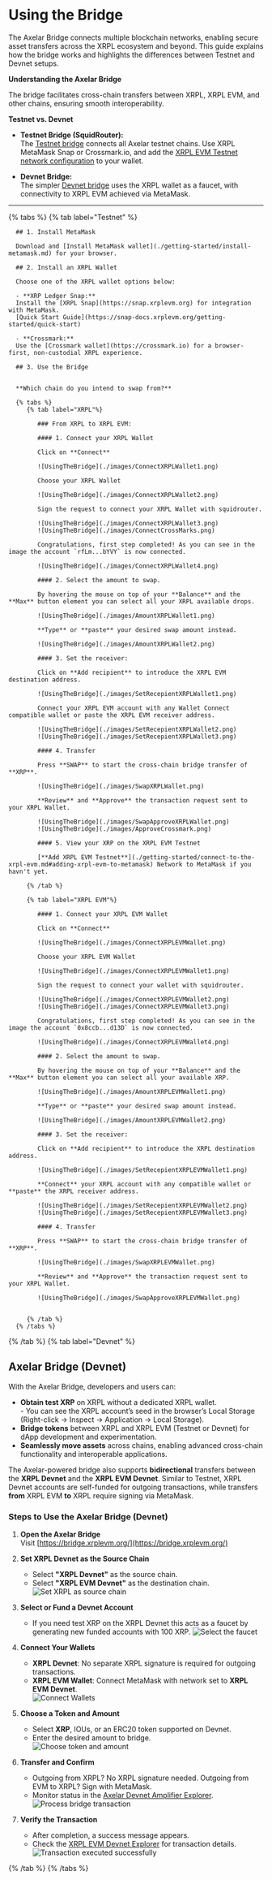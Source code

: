 # Using the Bridge

The Axelar Bridge connects multiple blockchain networks, enabling secure asset transfers across the XRPL ecosystem and beyond. This guide explains how the bridge works and highlights the differences between Testnet and Devnet setups.

**Understanding the Axelar Bridge**

The bridge facilitates cross-chain transfers between XRPL, XRPL EVM, and other chains, ensuring smooth interoperability.

**Testnet vs. Devnet**

- **Testnet Bridge (SquidRouter):**  
  The [Testnet bridge](https://testnet.xrpl.squidrouter.com/) connects all Axelar testnet chains. Use XRPL MetaMask Snap or Crossmark.io, and add the [XRPL EVM Testnet network configuration](./getting-started/connect-to-the-xrpl-evm.md#adding-xrpl-evm-to-metamask) to your wallet.

- **Devnet Bridge:**  
  The simpler [Devnet bridge](https://bridge.xrplevm.org) uses the XRPL wallet as a faucet, with connectivity to XRPL EVM achieved via MetaMask.


---

{% tabs %}
   {% tab label="Testnet" %}

      ## 1. Install MetaMask

      Download and [Install MetaMask wallet](./getting-started/install-metamask.md) for your browser.

      ## 2. Install an XRPL Wallet

      Choose one of the XRPL wallet options below:

      - **XRP Ledger Snap:**  
      Install the [XRPL Snap](https://snap.xrplevm.org) for integration with MetaMask.  
      [Quick Start Guide](https://snap-docs.xrplevm.org/getting-started/quick-start)

      - **Crossmark:**  
      Use the [Crossmark wallet](https://crossmark.io) for a browser-first, non-custodial XRPL experience.

      ## 3. Use the Bridge


      **Which chain do you intend to swap from?**

      {% tabs %}
         {% tab label="XRPL"%}

            ### From XRPL to XRPL EVM:

            #### 1. Connect your XRPL Wallet
            
            Click on **Connect**

            ![UsingTheBridge](./images/ConnectXRPLWallet1.png)

            Choose your XRPL Wallet

            ![UsingTheBridge](./images/ConnectXRPLWallet2.png)

            Sign the request to connect your XRPL Wallet with squidrouter.

            ![UsingTheBridge](./images/ConnectXRPLWallet3.png)
            ![UsingTheBridge](./images/ConnectCrossMarks.png)

            Congratulations, first step completed! As you can see in the image the account `rfLm...bYVY` is now connected.

            ![UsingTheBridge](./images/ConnectXRPLWallet4.png)

            #### 2. Select the amount to swap.

            By hovering the mouse on top of your **Balance** and the **Max** button element you can select all your XRPL available drops. 

            ![UsingTheBridge](./images/AmountXRPLWallet1.png)

            **Type** or **paste** your desired swap amount instead.

            ![UsingTheBridge](./images/AmountXRPLWallet2.png)

            #### 3. Set the receiver:

            Click on **Add recipient** to introduce the XRPL EVM destination address.

            ![UsingTheBridge](./images/SetRecepientXRPLWallet1.png)

            Connect your XRPL EVM account with any Wallet Connect compatible wallet or paste the XRPL EVM receiver address.

            ![UsingTheBridge](./images/SetRecepientXRPLWallet2.png)
            ![UsingTheBridge](./images/SetRecepientXRPLWallet3.png)

            #### 4. Transfer

            Press **SWAP** to start the cross-chain bridge transfer of **XRP**.

            ![UsingTheBridge](./images/SwapXRPLWallet.png)

            **Review** and **Approve** the transaction request sent to your XRPL Wallet.

            ![UsingTheBridge](./images/SwapApproveXRPLWallet.png)
            ![UsingTheBridge](./images/ApproveCrossmark.png)

            #### 5. View your XRP on the XRPL EVM Testnet

            [**Add XRPL EVM Testnet**](./getting-started/connect-to-the-xrpl-evm.md#adding-xrpl-evm-to-metamask) Network to MetaMask if you havn't yet.

         {% /tab %}

         {% tab label="XRPL EVM"%}

            #### 1. Connect your XRPL EVM Wallet
            
            Click on **Connect**

            ![UsingTheBridge](./images/ConnectXRPLEVMWallet.png)

            Choose your XRPL EVM Wallet

            ![UsingTheBridge](./images/ConnectXRPLEVMWallet1.png)

            Sign the request to connect your wallet with squidrouter.

            ![UsingTheBridge](./images/ConnectXRPLEVMWallet2.png)
            ![UsingTheBridge](./images/ConnectXRPLEVMWallet3.png)

            Congratulations, first step completed! As you can see in the image the account `0x8ccb...d13D` is now connected.

            ![UsingTheBridge](./images/ConnectXRPLEVMWallet4.png)

            #### 2. Select the amount to swap.

            By hovering the mouse on top of your **Balance** and the **Max** button element you can select all your available XRP. 

            ![UsingTheBridge](./images/AmountXRPLEVMWallet1.png)

            **Type** or **paste** your desired swap amount instead.

            ![UsingTheBridge](./images/AmountXRPLEVMWallet2.png)

            #### 3. Set the receiver:

            Click on **Add recipient** to introduce the XRPL destination address.

            ![UsingTheBridge](./images/SetRecepientXRPLEVMWallet1.png)

            **Connect** your XRPL account with any compatible wallet or **paste** the XRPL receiver address.

            ![UsingTheBridge](./images/SetRecepientXRPLEVMWallet2.png)
            ![UsingTheBridge](./images/SetRecepientXRPLEVMWallet3.png)

            #### 4. Transfer

            Press **SWAP** to start the cross-chain bridge transfer of **XRP**.

            ![UsingTheBridge](./images/SwapXRPLEVMWallet.png)

            **Review** and **Approve** the transaction request sent to your XRPL Wallet.

            ![UsingTheBridge](./images/SwapApproveXRPLEVMWallet.png)

         
         {% /tab %}
      {% /tabs %}


   {% /tab %}
   {% tab label="Devnet" %}

   ## Axelar Bridge (Devnet)

   With the Axelar Bridge, developers and users can:

   - **Obtain test XRP** on XRPL without a dedicated XRPL wallet.  
   \- You can see the XRPL account’s seed in the browser’s Local Storage (Right-click → Inspect → Application → Local Storage).  
   - **Bridge tokens** between XRPL and XRPL EVM (Testnet or Devnet) for dApp development and experimentation.  
   - **Seamlessly move assets** across chains, enabling advanced cross-chain functionality and interoperable applications.

   The Axelar-powered bridge also supports **bidirectional** transfers between the **XRPL Devnet** and the **XRPL EVM Devnet**. Similar to Testnet, XRPL Devnet accounts are self-funded for outgoing transactions, while transfers **from** XRPL EVM **to** XRPL require signing via MetaMask.

   ### Steps to Use the Axelar Bridge (Devnet)

   1. **Open the Axelar Bridge**  
      Visit [https://bridge.xrplevm.org/](https://bridge.xrplevm.org/)

   2. **Set XRPL Devnet as the Source Chain**  
      - Select **"XRPL Devnet"** as the source chain.
      - Select **"XRPL EVM Devnet"** as the destination chain.  
      ![Set XRPL as source chain](./images/usingTheBridgeAxelar1.png)

   3. **Select or Fund a Devnet Account**  
      - If you need test XRP on the XRPL Devnet this acts as a faucet by generating new funded accounts with 100 XRP.
      ![Select the faucet](./images/usingTheBridgeAxelar2.png)

   4. **Connect Your Wallets**  
      - **XRPL Devnet**: No separate XRPL signature is required for outgoing transactions.
      - **XRPL EVM Wallet**: Connect MetaMask with network set to **XRPL EVM Devnet**.  
      ![Connect Wallets](./images/usingTheBridgeAxelar3.png)

   5. **Choose a Token and Amount**  
      - Select **XRP**, IOUs, or an ERC20 token supported on Devnet.
      - Enter the desired amount to bridge.  
      ![Choose token and amount](./images/usingTheBridgeAxelar4.png)

   6. **Transfer and Confirm**  
      - Outgoing from XRPL? No XRPL signature needed. Outgoing from EVM to XRPL? Sign with MetaMask.
      - Monitor status in the [Axelar Devnet Amplifier Explorer](https://devnet-amplifier.axelarscan.io/).  
      ![Process bridge transaction](./images/usingTheBridgeAxelar5.png)

   7. **Verify the Transaction**  
      - After completion, a success message appears.
      - Check the [XRPL EVM Devnet Explorer](https://explorer.xrplevm.org) for transaction details.  
      ![Transaction executed successfully](./images/usingTheBridgeAxelar6.png)

   {% /tab %}
{% /tabs %}